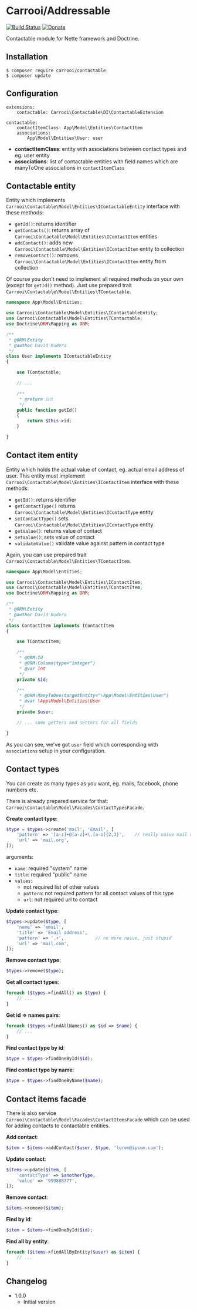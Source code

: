 # Carrooi/Addressable

[![Build Status](https://img.shields.io/travis/Carrooi/Nette-Contactable.svg?style=flat-square)](https://travis-ci.org/Carrooi/Nette-Contactable)
[![Donate](https://img.shields.io/badge/donate-PayPal-brightgreen.svg?style=flat-square)](https://www.paypal.com/cgi-bin/webscr?cmd=_s-xclick&hosted_button_id=SZRZJA7TCK4N2)

Contactable module for Nette framework and Doctrine.

## Installation

```
$ composer require carrooi/contactable
$ composer update
```

## Configuration

```neon
extensions:
	contactable: Carrooi\Contactable\DI\ContactableExtension

contactable:
	contactItemClass: App\Model\Entities\ContactItem
	associations:
		App\Model\Entities\User: user
```

* **contactItemClass**: entity with associations between contact types and eg. user entity
* **associations**: list of contactable entities with field names which are manyToOne associations in `contactItemClass`

## Contactable entity

Entity which implements `Carrooi\Contactable\Model\Entities\IContactableEntity` interface with these methods:

* `getId()`: returns identifier
* `getContacts()`: returns array of `Carrooi\Contactable\Model\Entities\IContactItem` entities
* `addContact()`: adds new `Carrooi\Contactable\Model\Entities\IContactItem` entity to collection
* `removeContact()`: removes `Carrooi\Contactable\Model\Entities\IContactItem` entity from collection

Of course you don't need to implement all required methods on your own (except for `getId()` method). Just use prepared trait `Carrooi\Contactable\Model\Entities\TContactable`.

```php
namespace App\Model\Entities;

use Carrooi\Contactable\Model\Entities\IContactableEntity;
use Carrooi\Contactable\Model\Entities\TContactable;
use Doctrine\ORM\Mapping as ORM;

/**
 * @ORM\Entity
 * @author David Kudera
 */
class User implements IContactableEntity
{

	use TContactable;

	// ...

	/**
	 * @return int
	 */
	public function getId()
	{
		return $this->id;
	}

}
```

## Contact item entity

Entity which holds the actual value of contact, eg. actual email address of user. This entity must implement `Carrooi\Contactable\Model\Entities\IContactItem` interface with these methods:

* `getId()`: returns identifier
* `getContactType()` returns `Carrooi\Contactable\Model\Entities\IContactType` entity
* `setContactType()` sets `Carrooi\Contactable\Model\Entities\IContactType` entity
* `getValue()`: returns value of contact
* `setValue()`: sets value of contact
* `validateValue()` validate value against pattern in contact type

Again, you can use prepared trait `Carrooi\Contactable\Model\Entities\TContactItem`.

```php
namespace App\Model\Entities;

use Carrooi\Contactable\Model\Entities\IContactItem;
use Carrooi\Contactable\Model\Entities\TContactItem;
use Doctrine\ORM\Mapping as ORM;

/**
 * @ORM\Entity
 * @author David Kudera
 */
class ContactItem implements IContactItem
{

	use TContactItem;

	/**
	 * @ORM\Id
	 * @ORM\Column(type="integer")
	 * @var int
	 */
	private $id;

	/**
	 * @ORM\ManyToOne(targetEntity="\App\Model\Entities\User")
	 * @var \App\Model\Entities\User
	 */
	private $user;

	// ... some getters and setters for all fields

}
```

As you can see, we've got `user` field which corresponding with `associations` setup in your configuration.

## Contact types

You can create as many types as you want, eg. mails, facebook, phone numbers etc.

There is already prepared service for that: `Carrooi\Contactable\Model\Facades\ContactTypesFacade`.

**Create contact type**:

```php
$type = $types->create('mail', 'Email', [
	'pattern' => '[a-z]+@[a-z]+\.[a-z]{2,3}',    // really naive mail regex
	'url' => 'mail.org',
]);
```

arguments:

* `name`: required "system" name
* `title`: required "public" name
* `values`:
	+ not required list of other values
	+ `pattern`: not required pattern for all contact values of this type
	+ `url`: not required url to contact

**Update contact type**:

```php
$types->update($type, [
	'name' => 'email',
	'title' => 'Email address',
	'pattern' => '.+',            // no more naive, just stupid
	'url' => 'mail.com',
]);
```

**Remove contact type**:

```php
$types->remove($type);
```

**Get all contact types**:

```php
foreach ($types->findAll() as $type) {
	// ...
}
```

**Get id => names pairs**:

```php
foreach ($types->findAllNames() as $id => $name) {
	// ...
}
```

**Find contact type by id**:

```php
$type = $types->findOneById($id);
```

**Find contact type by name**:

```php
$type = $types->findOneByName($name);
```

## Contact items facade

There is also service `Carrooi\Contactable\Model\Facades\ContactItemsFacade` which can be used for adding contacts to contactable entities.

**Add contact**:

```php
$item = $items->addContact($user, $type, 'lorem@ipsum.com');
```

**Update contact**:

```php
$items->update($item, [
	'contactType' => $anotherType,
	'value' => '999888777',
]);
```

**Remove contact**:

```php
$items->remove($item);
```

**Find by id**:

```php
$item = $items->findOneById($id);
```

**Find all by entity**:

```php
foreach ($items->findAllByEntity($user) as $item) {
	// ...
}
```

## Changelog

* 1.0.0
	+ Initial version
